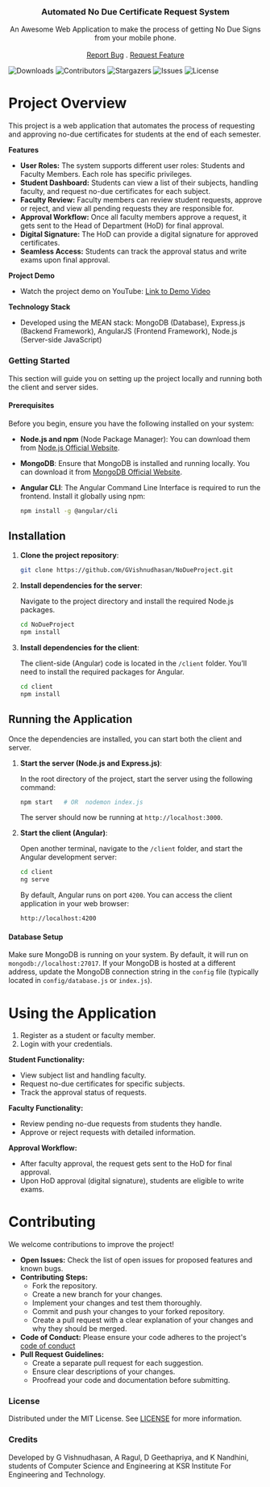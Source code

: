 <br/>
<p align="center">
  <h3 align="center">Automated No Due Certificate Request System</h3>

  <p align="center">
    An Awesome Web Application to make the process of getting No Due Signs from your mobile phone.
    <br/>
    <br/>
    <a href="https://github.com/GVishnudhasan/NoDueProject/issues">Report Bug</a>
    .
    <a href="https://github.com/GVishnudhasan/NoDueProject/issues">Request Feature</a>
  </p>
</p>

![Downloads](https://img.shields.io/github/downloads/GVishnudhasan/NoDueProject/total) ![Contributors](https://img.shields.io/github/contributors/GVishnudhasan/NoDueProject?color=dark-green) ![Stargazers](https://img.shields.io/github/stars/GVishnudhasan/NoDueProject?style=social) ![Issues](https://img.shields.io/github/issues/GVishnudhasan/NoDueProject) ![License](https://img.shields.io/github/license/GVishnudhasan/NoDueProject) 


<h1>Project Overview</h1>

This project is a web application that automates the process of requesting and approving no-due certificates for students at the end of each semester. 

**Features**

* **User Roles:** The system supports different user roles: Students and Faculty Members. Each role has specific privileges.
* **Student Dashboard:** Students can view a list of their subjects, handling faculty, and request no-due certificates for each subject.
* **Faculty Review:** Faculty members can review student requests, approve or reject, and view all pending requests they are responsible for.
* **Approval Workflow:** Once all faculty members approve a request, it gets sent to the Head of Department (HoD) for final approval.
* **Digital Signature:** The HoD can provide a digital signature for approved certificates.
* **Seamless Access:** Students can track the approval status and write exams upon final approval.

**Project Demo**

* Watch the project demo on YouTube: [Link to Demo Video](https://www.youtube.com/watch?v=EFDIiGfouYo)

**Technology Stack**

* Developed using the MEAN stack: MongoDB (Database), Express.js (Backend Framework), AngularJS (Frontend Framework), Node.js (Server-side JavaScript)


### Getting Started

This section will guide you on setting up the project locally and running both the client and server sides.

#### **Prerequisites**

Before you begin, ensure you have the following installed on your system:

- **Node.js and npm** (Node Package Manager): You can download them from [Node.js Official Website](https://nodejs.org/en/).
- **MongoDB**: Ensure that MongoDB is installed and running locally. You can download it from [MongoDB Official Website](https://www.mongodb.com/try/download/community).
- **Angular CLI**: The Angular Command Line Interface is required to run the frontend. Install it globally using npm:

  ```bash
  npm install -g @angular/cli
  ```

<h2>Installation</h2>

1. **Clone the project repository**:

   ```bash
   git clone https://github.com/GVishnudhasan/NoDueProject.git
   ```

2. **Install dependencies for the server**:

   Navigate to the project directory and install the required Node.js packages.

   ```bash
   cd NoDueProject
   npm install
   ```

3. **Install dependencies for the client**:

   The client-side (Angular) code is located in the `/client` folder. You’ll need to install the required packages for Angular.

   ```bash
   cd client
   npm install
   ```

<h2>Running the Application</h2>

Once the dependencies are installed, you can start both the client and server.

1. **Start the server (Node.js and Express.js)**:

   In the root directory of the project, start the server using the following command:

   ```bash
   npm start   # OR  nodemon index.js
   ```

   The server should now be running at `http://localhost:3000`.

2. **Start the client (Angular)**:

   Open another terminal, navigate to the `/client` folder, and start the Angular development server:

   ```bash
   cd client
   ng serve
   ```

   By default, Angular runs on port `4200`. You can access the client application in your web browser:

   ```bash
   http://localhost:4200
   ```

#### **Database Setup**

Make sure MongoDB is running on your system. By default, it will run on `mongodb://localhost:27017`. If your MongoDB is hosted at a different address, update the MongoDB connection string in the `config` file (typically located in `config/database.js` or `index.js`).

<h1>Using the Application</h1>

1. Register as a student or faculty member.
2. Login with your credentials.

**Student Functionality:**

* View subject list and handling faculty.
* Request no-due certificates for specific subjects.
* Track the approval status of requests.

**Faculty Functionality:**

* Review pending no-due requests from students they handle.
* Approve or reject requests with detailed information.

**Approval Workflow:**

* After faculty approval, the request gets sent to the HoD for final approval.
* Upon HoD approval (digital signature), students are eligible to write exams.

<h1>Contributing</h1>

We welcome contributions to improve the project!

* **Open Issues:** Check the list of open issues for proposed features and known bugs.
* **Contributing Steps:**
    * Fork the repository.
    * Create a new branch for your changes.
    * Implement your changes and test them thoroughly.
    * Commit and push your changes to your forked repository.
    * Create a pull request with a clear explanation of your changes and why they should be merged.
* **Code of Conduct:** Please ensure your code adheres to the project's [code of conduct](https://github.com/GVishnudhasan/NoDueProject/blob/main/CODE_OF_CONDUCT.md)
* **Pull Request Guidelines:**
    * Create a separate pull request for each suggestion.
    * Ensure clear descriptions of your changes.
    * Proofread your code and documentation before submitting.

<h3>License</h3>

Distributed under the MIT License. See [LICENSE](https://github.com/GVishnudhasan/NoDueProject/blob/main/LICENSE.md) for more information.

<h3>Credits</h3>

Developed by G Vishnudhasan, A Ragul, D Geethapriya, and K Nandhini, students of Computer Science and Engineering at KSR Institute For Engineering and Technology.
